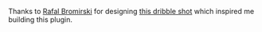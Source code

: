 Thanks to [Rafal Bromirski](http://www.paranoida.com/) for designing [this dribble shot](http://drbl.in/ezuc) which
inspired me building this plugin.
